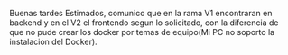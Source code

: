 Buenas tardes Estimados,
	comunico que en la rama V1 encontraran en backend y en el V2 el frontendo segun lo solicitado, con la diferencia de que no pude crear los docker por temas de equipo(Mi PC no soporto la instalacion del Docker).